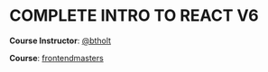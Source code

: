 # COMPLETE INTRO TO REACT V6

**Course Instructor**: [@btholt](https://github.com/btholt/)

**Course**: [frontendmasters](https://frontendmasters.com/courses/complete-react-v6/)
